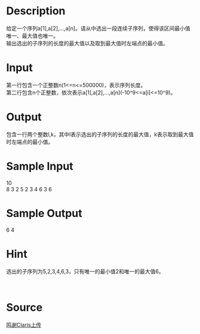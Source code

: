 
# Description

<div class="content"><div>给定一个序列a[1],a[2],...,a[n]。请从中选出一段连续子序列，使得该区间最小值唯一、最大值也唯一。</div>
<div>输出选出的子序列的长度的最大值以及取到最大值时左端点的最小值。</div>
<div></div>
<p></p></div>

# Input

<div class="content"><div>第一行包含一个正整数n(1&lt;=n&lt;=500000)，表示序列长度。</div>
<div>第二行包含n个正整数，依次表示a[1],a[2],...,a[n](-10^9&lt;=a[i]&lt;=10^9)。</div>
<div></div>
<p></p></div>

# Output

<div class="content"><div>包含一行两个整数l,k，其中l表示选出的子序列的长度的最大值，k表示取到最大值时左端点的最小值。</div>
<div></div>
<p></p></div>

# Sample Input

<div class="content"><span class="sampledata">10<br/>
8 3 2 5 2 3 4 6 3 6</span></div>

# Sample Output

<div class="content"><span class="sampledata">6 4</span></div>

# Hint

<div class="content"><p></p><p>选出的子序列为5,2,3,4,6,3，只有唯一的最小值2和唯一的最大值6。</p><br/>
<p></p><p></p></div>

# Source

<div class="content"><p><a href="problemset.php?search=鸣谢Claris上传">鸣谢Claris上传</a></p></div>

